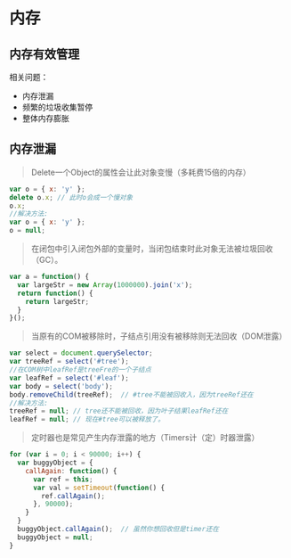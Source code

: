 # 内存

## 内存有效管理

相关问题：
- 内存泄漏
- 频繁的垃圾收集暂停
- 整体内存膨胀

## 内存泄漏

> Delete一个Object的属性会让此对象变慢（多耗费15倍的内存）

```js
var o = { x: 'y' };
delete o.x; // 此时o会成一个慢对象
o.x;
//解决方法:
var o = { x: 'y' };
o = null;
```

> 在闭包中引入闭包外部的变量时，当闭包结束时此对象无法被垃圾回收（GC）。

```js
var a = function() {
  var largeStr = new Array(1000000).join('x');
  return function() {
    return largeStr;
  }
}();
```

> 当原有的COM被移除时，子结点引用没有被移除则无法回收（DOM泄露）

```js
var select = document.querySelector;
var treeRef = select('#tree');
//在COM树中leafRef是treeFre的一个子结点
var leafRef = select('#leaf');
var body = select('body');
body.removeChild(treeRef);	// #tree不能被回收入，因为treeRef还在
//解决方法:
treeRef = null;	// tree还不能被回收，因为叶子结果leafRef还在
leafRef = null;	// 现在#tree可以被释放了。
```

> 定时器也是常见产生内存泄露的地方（Timers计（定）时器泄露）

```js
for (var i = 0; i < 90000; i++) {
  var buggyObject = {
    callAgain: function() {
      var ref = this;
      var val = setTimeout(function() {
        ref.callAgain();
      }, 90000);
    }
  }
  buggyObject.callAgain();	// 虽然你想回收但是timer还在
  buggyObject = null;
}
```
